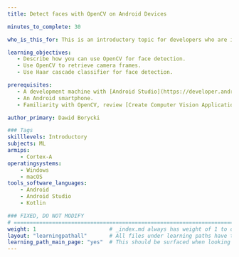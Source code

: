 ```yaml
---
title: Detect faces with OpenCV on Android Devices

minutes_to_complete: 30

who_is_this_for: This is an introductory topic for developers who are interested in creating Computer Vision applications with OpenCV on Android devices. 

learning_objectives:
   - Describe how you can use OpenCV for face detection.   
   - Use OpenCV to retrieve camera frames.
   - Use Haar cascade classifier for face detection.

prerequisites:
   - A development machine with [Android Studio](https://developer.android.com/studio) installed. 
   - An Android smartphone.
   - Familiarity with OpenCV, review [Create Computer Vision Applications with OpenCV on Android Devices](/learning-paths/mobile-graphics-and-gaming/android_opencv_camera/) before starting.

author_primary: Dawid Borycki

### Tags
skilllevels: Introductory
subjects: ML
armips:
    - Cortex-A
operatingsystems:
    - Windows
    - macOS
tools_software_languages:
    - Android
    - Android Studio
    - Kotlin

### FIXED, DO NOT MODIFY
# ================================================================================
weight: 1                       # _index.md always has weight of 1 to order correctly
layout: "learningpathall"       # All files under learning paths have this same wrapper
learning_path_main_page: "yes"  # This should be surfaced when looking for related content. Only set for _index.md of learning path content.
---
```

